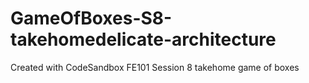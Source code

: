 # GameOfBoxes-S8-takehomedelicate-architecture
Created with CodeSandbox
FE101 Session 8 takehome game of boxes
